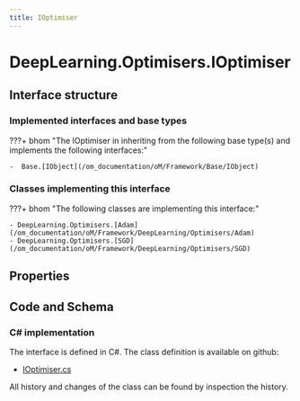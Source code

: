 ```yaml
---
title: IOptimiser
---
```


# DeepLearning.Optimisers.IOptimiser



## Interface structure

### Implemented interfaces and base types

???+ bhom "The IOptimiser in inheriting from the following base type(s) and implements the following interfaces:"

    -  Base.[IObject](/om_documentation/oM/Framework/Base/IObject)


### Classes implementing this interface

???+ bhom "The following classes are implementing this interface:"

    - DeepLearning.Optimisers.[Adam](/om_documentation/oM/Framework/DeepLearning/Optimisers/Adam)
    - DeepLearning.Optimisers.[SGD](/om_documentation/oM/Framework/DeepLearning/Optimisers/SGD)


## Properties

## Code and Schema

### C# implementation

The interface is defined in C#. The class definition is available on github:

- [IOptimiser.cs](https://github.com/BHoM/BHoM/blob/develop/DeepLearning_oM/Optimisers\IOptimiser.cs)

All history and changes of the class can be found by inspection the history.
